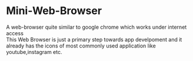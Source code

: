 # Mini-Web-Browser
A web-browser quite similar to google chrome which works under internet access  
This Web Browser is just a primary step towards app develpoment and it already has the icons of most commonly used application like youtube,instagram etc.


